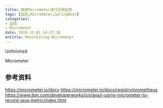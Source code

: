 ```yaml
---
title: 使用Micrometer进行应用监控
tags: [监控,Micrometer,SpringBoot]
categories:
- 监控
- Micrometer
date: 2019-11-01 14:37:18
entitle: Monintoring-Micrometer
---
```


Unfinished
<!--more-->

Micrometer


## 参考资料
<https://micrometer.io/docs>
<https://micrometer.io/docs/registry/prometheus>
<https://www.ibm.com/developerworks/cn/java/j-using-micrometer-to-record-java-metric/index.html>
